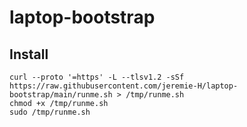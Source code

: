 # laptop-bootstrap

## Install

```
curl --proto '=https' -L --tlsv1.2 -sSf https://raw.githubusercontent.com/jeremie-H/laptop-bootstrap/main/runme.sh > /tmp/runme.sh
chmod +x /tmp/runme.sh
sudo /tmp/runme.sh
```
